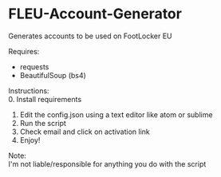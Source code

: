 # FLEU-Account-Generator
Generates accounts to be used on FootLocker EU

Requires:</br>
  - requests
  - BeautifulSoup (bs4)

Instructions:</br>
  0. Install requirements
  1. Edit the config.json using a text editor like atom or sublime
  2. Run the script
  3. Check email and click on activation link
  4. Enjoy!

 Note:</br>
 I'm not liable/responsible for anything you do with the script